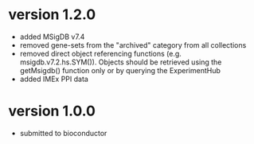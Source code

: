 # version 1.2.0

* added MSigDB v7.4
* removed gene-sets from the "archived" category from all collections
* removed direct object referencing functions (e.g. msigdb.v7.2.hs.SYM()). Objects should be retrieved using the getMsigdb() function only or by querying the ExperimentHub
* added IMEx PPI data

# version 1.0.0

* submitted to bioconductor